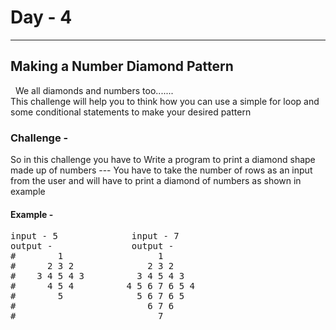 # Day - 4
---
## Making a Number Diamond Pattern
 &nbsp;
We all diamonds and numbers too.......<br>
This challenge will help you to think how you can use a simple for loop and some conditional statements to make your desired pattern
### Challenge -
So in this challenge you have to Write a program to print a diamond shape made up of numbers --- 
You have to take the number of rows as an input from the user and will have to print a diamond of numbers as shown in example

#### Example -
<pre>input - 5              input - 7
output -               output -
#        1                  1
#      2 3 2              2 3 2
#    3 4 5 4 3          3 4 5 4 3
#      4 5 4          4 5 6 7 6 5 4
#        5              5 6 7 6 5
#                         6 7 6
#                           7                   </pre>
